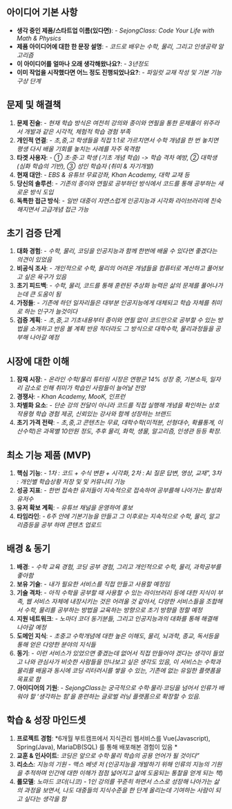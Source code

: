 ## 아이디어 기본 사항
- **생각 중인 제품/스타트업 이름(있다면)**: - *SejongClass: Code Your Life with Math & Physics*
- **제품 아이디어에 대한 한 문장 설명**: - *코드로 배우는 수학, 물리, 그리고 인생공략 알고리즘*
- **이 아이디어를 얼마나 오래 생각해왔나요?**: - *3년정도*
- **이미 작업을 시작했다면 어느 정도 진행되었나요?**: - *파일럿 교재 작성 및 기본 기능 구상 단계*

## 문제 및 해결책
1. **문제 진술**: - *현재 학습 방식은 여전히 강의와 종이와 연필을 통한 문제풀이 위주라서 개발과 같은 시각적, 체험적 학습 경험 부족*
2. **개인적 연결**: - *초,중,고 학생들을 직접 1:1로 가르치면서 수학 개념을 한 번 놓치면 평생 다시 배울 기회를 놓치는 사례를 자주 목격함*
3. **타겟 사용자**: - *① 초·중·고 학생 (기초 개념 학습) -> 학습 격차 예방, ② 대학생 (심화 학습의 기반), ③ 성인 학습자 (취미 & 자기개발)*
4. **현재 대안**: - *EBS & 유튜브 무료강좌, Khan Academy, 대학 교재 등*
5. **당신의 솔루션**: - *기존의 종이와 연필로 공부하던 방식에서 코드를 통해 공부하는 새로운 방식 도입*
6. **독특한 접근 방식**: - *일반 대중이 자연스럽게 인공지능과 시각화 라이브러리에 친숙해지면서 고급개념 접근 가능*

## 초기 검증 단계
1. **대화 경험**: - *수학, 물리, 코딩을 인공지능과 함께 한번에 배울 수 있다면 좋겠다는 의견이 있었음*
2. **비공식 조사**: - *개인적으로 수학, 물리의 어려운 개념들을 컴퓨터로 계산하고 풀어보고 싶은 욕구가 있음*
3. **초기 피드백**: - *수학, 물리, 코드를 통해 훈련된 추상화 능력은 삶의 문제를 풀어나가는데 큰 도움이 됨*
4. **가정들**: - *기존에 하던 일자리들은 대부분 인공지능에게 대체되고 학습 자체를 취미로 하는 인구가 늘것이다*
5. **검증 계획**: - *초,중,고 기초내용부터 종이와 연필 없이 코드만으로 공부할 수 있는 방법을 소개하고 반응 볼 계획 반응 적더라도 그 방식으로 대학수학, 물리과정들을 공부해 나아갈 예정*

## 시장에 대한 이해
1. **잠재 시장**: - *온라인 수학/물리 튜터링 시장은 연평균 14% 성장 중, 기본소득, 일자리 감소로 인해 취미가 학습인 사람들이 늘어날 전망*
2. **경쟁사**: - *Khan Academy, MooK, 인프런*
3. **차별화 요소**: - *단순 강의 전달이 아니라 코드를 직접 실행해 개념을 확인하는 상호작용형 학습 경험 제공, 신뢰있는 강사와 함께 성장하는 브랜드*
4. **초기 가격 전략**: - *초,중,고 콘텐츠는 무료, 대학수학(미적분, 선형대수, 확률통계, 이산수학)은 과목별 10만원 정도, 추후 물리, 화학, 생물, 알고리즘, 인생관 등등 확장.*

## 최소 기능 제품 (MVP)
1. **핵심 기능**: - *1차 : 코드 + 수식 변환 + 시각화, 2차 : AI 질문 답변, 영상, 교재”, 3차 : 개인별 학습상황 저장 및 및 커뮤니티 기능*
2. **성공 지표**: - *한번 접속한 유저들이 지속적으로 접속하여 공부를해 나아가는 활성화 유저수*
3. **유저 확보 계획**: - *유튜브 채널을 운영하여 홍보*
4. **타임라인**: - *6주 안에 기본기능을 만들고 그 이후로는 지속적으로 수학, 물리, 알고리즘등을 공부 하며 콘텐츠 업로드*

## 배경 & 동기
1. **배경**: - *수학 교육 경험, 코딩 공부 경험, 그리고 개인적으로 수학, 물리, 과학공부를 좋아함*
2. **보유 기술**: - *내가 필요한 서비스를 직접 만들고 사용할 예정임*
3. **기술 격차**: - *아직 수학을 공부할 때 사용할 수 있는 라이브러리 등에 대한 지식이 부족, 웹 서비스 자체에 내장시키는 것은 어려울 것 같아서, 다양한 서비스들을 조합해서 수학, 물리를 공부하는 방법을 교육하는 방향으로 초기 방향을 정할 예정*
4. **지원 네트워크**: - *노마더 코더 동기분들, 그리고 인공지능과의 대화를 통해 해결해 나아갈 예정*
5. **도메인 지식**: - *초중고 수학개념에 대한 높은 이해도, 물리, 뇌과학, 종교, 독서등을 통해 얻은 다양한 분야의 지식들*
6. **동기**: - *이런 서비스가 있었으면 좋겠는데 없어서 직접 만들어야 겠다는 생각이 들었고 나와 관심사가 비슷한 사람들을 만나보고 싶은 생각도 있음, 이 서비스는 수학과 물리를 배움과 동시에 코딩 리터러시를 쌓을 수 있는, 기존에 없는 유일한 플랫폼을 목표로 함*
7. **아이디어의 기원**: - *SejongClass는 궁극적으로 수학·물리·코딩을 넘어서 인류가 배워야 할 ‘생각하는 힘’을 훈련하는 글로벌 러닝 플랫폼으로 확장할 수 있음.*

## 학습 & 성장 마인드셋
1. **프로젝트 경험**: *6개월 부트캠프에서 지식관리 웹서비스를 Vue(Javascript), Spring(Java), MariaDB(SQL) 를 통해 배포해본 경험이 있음  *
2. **교훈 & 인사이트**: *코딩은 앞으로 수학·물리 학습의 공용 언어가 될 것이다”*
3. **리소스**: *지능의 기원 - 맥스 베넷 저 (인공지능을 개발하기 위해 인류의 지능의 기원을 추적하며 인간에 대한 이해가 점점 넓어지고 삶에 도움되는 통찰을 얻게 되는 책)*
4. **롤모델**: *노마드 코더(니코) - 1인 강의를 꾸준히 하면서 스스로 성장해 나아가는 삶의 과정을 보면서, 나도 대중들의 지식수준을 한 단계 올리는데 기여하는 사람이 되고 싶다는 생각을 함*  